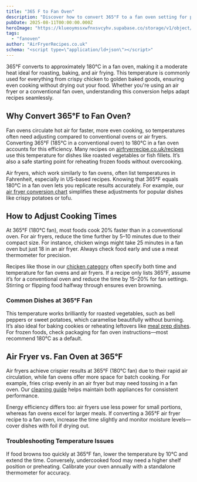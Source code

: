 ```yaml
---
title: "365 F to Fan Oven"
description: "Discover how to convert 365°F to a fan oven setting for perfect air fryer results. Includes temperature charts and cooking tips for UK kitchens."
pubDate: 2025-08-11T00:00:00.000Z
heroImage: "https://klueoymssxwfnxsvcyhv.supabase.co/storage/v1/object/public/md/365-f-to-fan-oven-6d1317d4.png"
tags:
  - "fanoven"
author: "AirFryerRecipes.co.uk"
schema: "<script type=\"application/ld+json\"></script>"
---
```


<p>365°F converts to approximately 180°C in a fan oven, making it a moderate heat ideal for roasting, baking, and air frying. This temperature is commonly used for everything from crispy chicken to golden baked goods, ensuring even cooking without drying out your food. Whether you're using an air fryer or a conventional fan oven, understanding this conversion helps adapt recipes seamlessly.</p>

<h2>Why Convert 365°F to Fan Oven?</h2>
<p>Fan ovens circulate hot air for faster, more even cooking, so temperatures often need adjusting compared to conventional ovens or air fryers. Converting 365°F (185°C in a conventional oven) to 180°C in a fan oven accounts for this efficiency. Many recipes on <a href=https://www.airfryerrecipe.co.uk/recipes>airfryerrecipe.co.uk/recipes</a> use this temperature for dishes like roasted vegetables or fish fillets. It’s also a safe starting point for reheating frozen foods without overcooking.</p>
<p>Air fryers, which work similarly to fan ovens, often list temperatures in Fahrenheit, especially in US-based recipes. Knowing that 365°F equals 180°C in a fan oven lets you replicate results accurately. For example, our <a href=https://www.airfryerrecipe.co.uk/air-fryer-conversion-chart>air fryer conversion chart</a> simplifies these adjustments for popular dishes like crispy potatoes or tofu.</p>

<h2>How to Adjust Cooking Times</h2>
<p>At 365°F (180°C fan), most foods cook 20% faster than in a conventional oven. For air fryers, reduce the time further by 5–10 minutes due to their compact size. For instance, chicken wings might take 25 minutes in a fan oven but just 18 in an air fryer. Always check food early and use a meat thermometer for precision.</p>
<p>Recipes like those in our <a href=https://www.airfryerrecipe.co.uk/recipe-category/chicken>chicken category</a> often specify both time and temperature for fan ovens and air fryers. If a recipe only lists 365°F, assume it’s for a conventional oven and reduce the time by 15–20% for fan settings. Stirring or flipping food halfway through ensures even browning.</p>

<h3>Common Dishes at 365°F Fan</h3>
<p>This temperature works brilliantly for roasted vegetables, such as bell peppers or sweet potatoes, which caramelise beautifully without burning. It’s also ideal for baking cookies or reheating leftovers like <a href=https://www.airfryerrecipe.co.uk/recipe-category/meal-prep>meal prep dishes</a>. For frozen foods, check packaging for fan oven instructions—most recommend 180°C as a default.</p>

<h2>Air Fryer vs. Fan Oven at 365°F</h2>
<p>Air fryers achieve crispier results at 365°F (180°C fan) due to their rapid air circulation, while fan ovens offer more space for batch cooking. For example, fries crisp evenly in an air fryer but may need tossing in a fan oven. Our <a href=https://www.airfryerrecipe.co.uk/air-fryer-cleaner>cleaning guide</a> helps maintain both appliances for consistent performance.</p>
<p>Energy efficiency differs too: air fryers use less power for small portions, whereas fan ovens excel for larger meals. If converting a 365°F air fryer recipe to a fan oven, increase the time slightly and monitor moisture levels—cover dishes with foil if drying out.</p>

<h3>Troubleshooting Temperature Issues</h3>
<p>If food browns too quickly at 365°F fan, lower the temperature by 10°C and extend the time. Conversely, undercooked food may need a higher shelf position or preheating. Calibrate your oven annually with a standalone thermometer for accuracy.</p>
